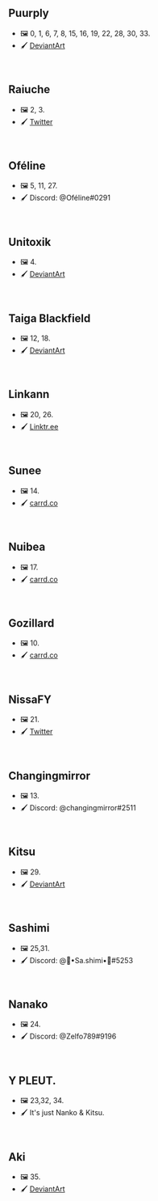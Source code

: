 ## Puurply

- 🖼️ 0, 1, 6, 7, 8, 15, 16, 19, 22, 28, 30, 33. <br/>
- 🖌️ [DeviantArt](https://www.deviantart.com/puurply)

<br />

## Raiuche

- 🖼️ 2, 3. <br/>
- 🖌️ [Twitter](https://twitter.com/Raiuche)

<br />

## Oféline

- 🖼️ 5, 11, 27. <br/>
- 🖌️ Discord: @Oféline#0291

<br />

## Unitoxik

- 🖼️ 4. <br/>
- 🖌️ [DeviantArt](https://www.deviantart.com/unitoxik)

<br />

## Taiga Blackfield

- 🖼️ 12, 18. <br/>
- 🖌️ [DeviantArt](https://www.deviantart.com/taiga-blackfield)

<br />

## Linkann

- 🖼️ 20, 26. <br/>
- 🖌️ [Linktr.ee](https://linktr.ee/linkann)

<br />

## Sunee

- 🖼️ 14. <br/>
- 🖌️ [carrd.co](ItsSunee.carrd.co)

<br />

## Nuibea

- 🖼️ 17. <br/>
- 🖌️ [carrd.co](https://nuibea.carrd.co/)

<br />

## Gozillard

- 🖼️ 10. <br/>
- 🖌️ [carrd.co](https://gozillard.carrd.co/)

<br />

## NissaFY

- 🖼️ 21. <br/>
- 🖌️ [Twitter](https://twitter.com/NissaFY_)

<br/>

## Changingmirror

- 🖼️ 13. <br/>
- 🖌️ Discord: @changingmirror#2511

<br />

## Kitsu

- 🖼️ 29. <br/>
- 🖌️ [DeviantArt](https://www.deviantart.com/kitsunemun)

<br />

## Sashimi

- 🖼️ 25,31. <br/>
- 🖌️ Discord: @🍣•Sa.shimi•🍣#5253

<br />

## Nanako

- 🖼️ 24. <br/>
- 🖌️ Discord: @Zelfo789#9196

<br />

## Y PLEUT.

- 🖼️ 23,32, 34. <br/>
- 🖌️ It's just Nanko & Kitsu.

<br />

## Aki

- 🖼️ 35. <br/>
- 🖌️ [DeviantArt](https://www.deviantart.com/huggyakizz)

<br />
